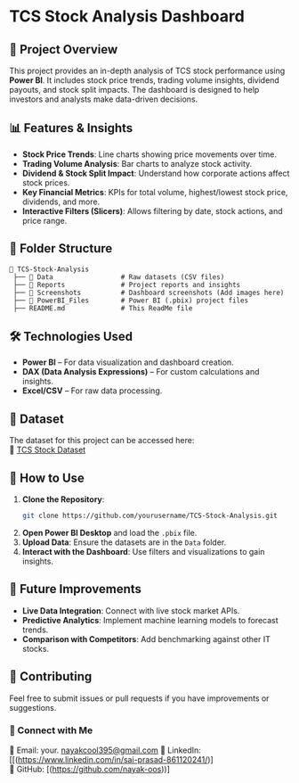 # TCS Stock Analysis Dashboard

## 📌 Project Overview
This project provides an in-depth analysis of TCS stock performance using **Power BI**. It includes stock price trends, trading volume insights, dividend payouts, and stock split impacts. The dashboard is designed to help investors and analysts make data-driven decisions.

## 📊 Features & Insights
- **Stock Price Trends**: Line charts showing price movements over time.
- **Trading Volume Analysis**: Bar charts to analyze stock activity.
- **Dividend & Stock Split Impact**: Understand how corporate actions affect stock prices.
- **Key Financial Metrics**: KPIs for total volume, highest/lowest stock price, dividends, and more.
- **Interactive Filters (Slicers)**: Allows filtering by date, stock actions, and price range.

## 📁 Folder Structure
```
📂 TCS-Stock-Analysis
 ├── 📁 Data                 # Raw datasets (CSV files)
 ├── 📁 Reports              # Project reports and insights
 ├── 📁 Screenshots          # Dashboard screenshots (Add images here)
 ├── 📁 PowerBI_Files        # Power BI (.pbix) project files
 ├── README.md              # This ReadMe file
```

## 🛠️ Technologies Used
- **Power BI** – For data visualization and dashboard creation.
- **DAX (Data Analysis Expressions)** – For custom calculations and insights.
- **Excel/CSV** – For raw data processing.

## 📂 Dataset
The dataset for this project can be accessed here:  
🔗 [TCS Stock Dataset](https://drive.google.com/drive/folders/1SmsFxuLH33lvSXzTLjzcIw0YbxIMdEPu)


## 🚀 How to Use
1. **Clone the Repository**:
   ```bash
   git clone https://github.com/yourusername/TCS-Stock-Analysis.git
   ```
2. **Open Power BI Desktop** and load the `.pbix` file.
3. **Upload Data**: Ensure the datasets are in the `Data` folder.
4. **Interact with the Dashboard**: Use filters and visualizations to gain insights.

## 📌 Future Improvements
- **Live Data Integration**: Connect with live stock market APIs.
- **Predictive Analytics**: Implement machine learning models to forecast trends.
- **Comparison with Competitors**: Add benchmarking against other IT stocks.

## 🤝 Contributing
Feel free to submit issues or pull requests if you have improvements or suggestions.


### 🔗 Connect with Me
📧 Email: your. nayakcool395@gmail.com 
🔗 LinkedIn: [[(https://www.linkedin.com/in/sai-prasad-861120241/)]  
📂 GitHub: [(https://github.com/nayak-oos))]

